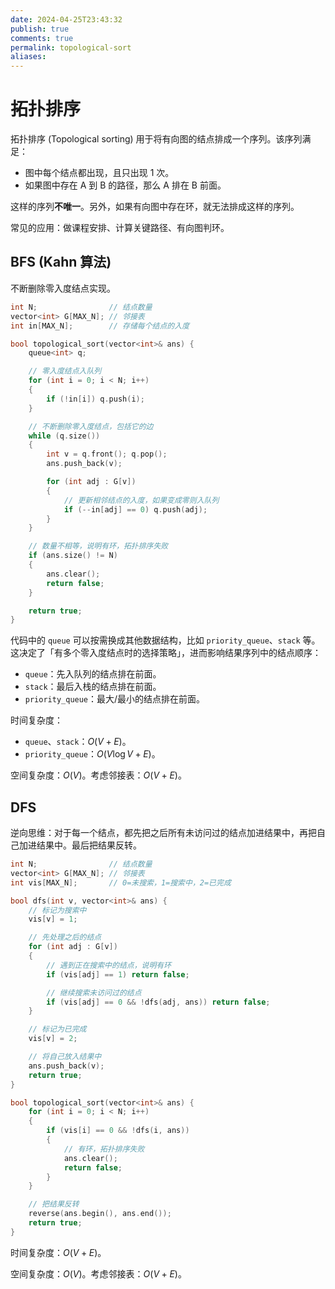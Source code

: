 ```yaml
---
date: 2024-04-25T23:43:32
publish: true
comments: true
permalink: topological-sort
aliases:
---
```


# 拓扑排序

拓扑排序 (Topological sorting) 用于将有向图的结点排成一个序列。该序列满足：

- 图中每个结点都出现，且只出现 1 次。
- 如果图中存在 A 到 B 的路径，那么 A 排在 B 前面。

这样的序列**不唯一**。另外，如果有向图中存在环，就无法排成这样的序列。

常见的应用：做课程安排、计算关键路径、有向图判环。

## BFS (Kahn 算法)

不断删除零入度结点实现。

``` cpp
int N;                // 结点数量
vector<int> G[MAX_N]; // 邻接表
int in[MAX_N];        // 存储每个结点的入度

bool topological_sort(vector<int>& ans) {
    queue<int> q;

    // 零入度结点入队列
    for (int i = 0; i < N; i++)
    {
        if (!in[i]) q.push(i);
    }

    // 不断删除零入度结点，包括它的边
    while (q.size())
    {
        int v = q.front(); q.pop();
        ans.push_back(v);

        for (int adj : G[v])
        {
            // 更新相邻结点的入度，如果变成零则入队列
            if (--in[adj] == 0) q.push(adj);
        }
    }

    // 数量不相等，说明有环，拓扑排序失败
    if (ans.size() != N)
    {
        ans.clear();
        return false;
    }

    return true;
}
```

代码中的 `queue` 可以按需换成其他数据结构，比如 `priority_queue`、`stack` 等。这决定了「有多个零入度结点时的选择策略」，进而影响结果序列中的结点顺序：

- `queue`：先入队列的结点排在前面。
- `stack`：最后入栈的结点排在前面。
- `priority_queue`：最大/最小的结点排在前面。

时间复杂度：

- `queue`、`stack`：$O(V+E)$。
- `priority_queue`：$O(V \log V + E)$。

空间复杂度：$O(V)$。考虑邻接表：$O(V+E)$。

## DFS

逆向思维：对于每一个结点，都先把之后所有未访问过的结点加进结果中，再把自己加进结果中。最后把结果反转。

``` cpp
int N;                // 结点数量
vector<int> G[MAX_N]; // 邻接表
int vis[MAX_N];       // 0=未搜索，1=搜索中，2=已完成

bool dfs(int v, vector<int>& ans) {
    // 标记为搜索中
    vis[v] = 1;

    // 先处理之后的结点
    for (int adj : G[v])
    {
        // 遇到正在搜索中的结点，说明有环
        if (vis[adj] == 1) return false;

        // 继续搜索未访问过的结点
        if (vis[adj] == 0 && !dfs(adj, ans)) return false; 
    }

    // 标记为已完成
    vis[v] = 2;

    // 将自己放入结果中
    ans.push_back(v);
    return true;
}

bool topological_sort(vector<int>& ans) {
    for (int i = 0; i < N; i++)
    {
        if (vis[i] == 0 && !dfs(i, ans))
        {
            // 有环，拓扑排序失败
            ans.clear();
            return false;
        }
    }

    // 把结果反转
    reverse(ans.begin(), ans.end());
    return true;
}
```

时间复杂度：$O(V+E)$。

空间复杂度：$O(V)$。考虑邻接表：$O(V+E)$。
